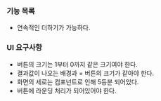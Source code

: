 ### 기능 목록
- 연속적인 더하기가 가능하다.

### UI 요구사항
- 버튼의 크기는 1부터 0까지 같은 크기여야 한다.
- 결과값이 나오는 배경과 = 버튼의 크기가 같아야 한다.
- 화면의 세로는 컴포넌트로 인해 5등분 되어있다.
- 버튼에 라운딩 처리가 되어있어야 한다.